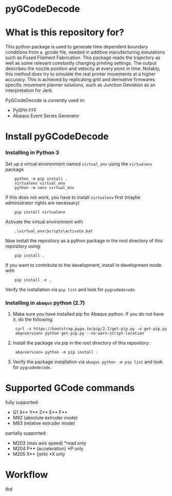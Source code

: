 # pyGCodeDecode



# What is this repository for?
This python package is used to generate time dependent boundary conditions from a .gcode file, needed in additive manufacturing simulations such as Fused Filament Fabrication. This package reads the trajectory as well as some relevant constantly changing printing settings. The output describes the nozzle position and velocity at every point in time. Notably, this method does try to simulate the real printer movements at a higher accuracy. This is achieved by replicating grbl and derivative firmwares specific movement planner solutions, such as Junction Deviation as an interpretation for Jerk.

PyGCodeDecode is currently used in:
- PySPH FFF
- Abaqus Event Series Generator

# Install pyGCodeDecode
### Installing in Python 3
Set up a virtual environment named `virtual_env` using the `virtualenv` package

        python -m pip install .
        virtualenv virtual_env
        python -m venv virtual_env

If this does not work, you have to install `virtualenv` first (maybe administrator rights are necessary)

        pip install virtualenv

Activate the virtual environment with

        .\virtual_env\Scripts\activate.bat

Now install the repository as a python package in the root directory of this repository using:

        pip install .

If you want to contribute to the development, install in development mode with

        pip install -e .

Verify the installation via `pip list` and look for `pygcodedecode`.

### Installing in `abaqus` python (2.7)

1. Make sure you have installed pip for Abaqus python. If you do not have it, do the following:

        curl -s https://bootstrap.pypa.io/pip/2.7/get-pip.py -o get-pip.py
        abq<version> python get-pip.py --no-warn-script-location

2. Install the package via pip in the root directory of this repository:

        abq<version> python -m pip install .

3. Verify the package installation via `abaqus python -m pip list` and look for `pygcodedecode`. 

# Supported GCode commands
fully supported:
- G1 X** Y** Z** E** F**
- M82 (absolute extruder mode)
- M83 (relative extruder mode)

partially supported:
- M203 (max axis speed)         *read only
- M204 P** (acceleration)       *P only
- M205 X** (jerk)               *X only


# Workflow

tbd
